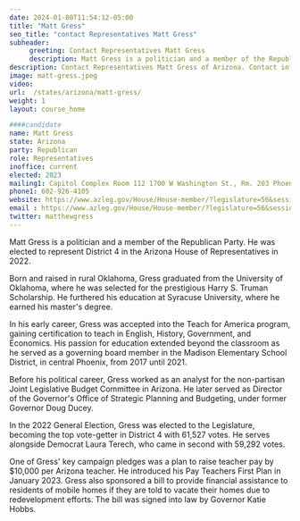 ```yaml
---
date: 2024-01-08T11:54:12-05:00
title: "Matt Gress"
seo_title: "contact Representatives Matt Gress"
subheader:
     greeting: Contact Representatives Matt Gress
     description: Matt Gress is a politician and a member of the Republican Party. He was elected to represent District 4 in the Arizona House of Representatives in 2022.
description: Contact Representatives Matt Gress of Arizona. Contact information for Matt Gress includes email address, phone number, and mailing address.
image: matt-gress.jpeg
video:
url:  /states/arizona/matt-gress/
weight: 1
layout: course_home

####candidate
name: Matt Gress
state: Arizona
party: Republican
role: Representatives
inoffice: current
elected: 2023
mailing1: Capitol Complex Room 112 1700 W Washington St., Rm. 203 Phoenix, AZ 85007-2890
phone1: 602-926-4105
website: https://www.azleg.gov/House/House-member/?legislature=56&session=128&legislator=2163/
email : https://www.azleg.gov/House/House-member/?legislature=56&session=128&legislator=2163/
twitter: matthewgress
---
```


Matt Gress is a politician and a member of the Republican Party. He was elected to represent District 4 in the Arizona House of Representatives in 2022.

Born and raised in rural Oklahoma, Gress graduated from the University of Oklahoma, where he was selected for the prestigious Harry S. Truman Scholarship. He furthered his education at Syracuse University, where he earned his master's degree.

In his early career, Gress was accepted into the Teach for America program, gaining certification to teach in English, History, Government, and Economics. His passion for education extended beyond the classroom as he served as a governing board member in the Madison Elementary School District, in central Phoenix, from 2017 until 2021.

Before his political career, Gress worked as an analyst for the non-partisan Joint Legislative Budget Committee in Arizona. He later served as Director of the Governor's Office of Strategic Planning and Budgeting, under former Governor Doug Ducey.

In the 2022 General Election, Gress was elected to the Legislature, becoming the top vote-getter in District 4 with 61,527 votes. He serves alongside Democrat Laura Terech, who came in second with 59,292 votes.

One of Gress' key campaign pledges was a plan to raise teacher pay by $10,000 per Arizona teacher. He introduced his Pay Teachers First Plan in January 2023. Gress also sponsored a bill to provide financial assistance to residents of mobile homes if they are told to vacate their homes due to redevelopment efforts. The bill was signed into law by Governor Katie Hobbs.
